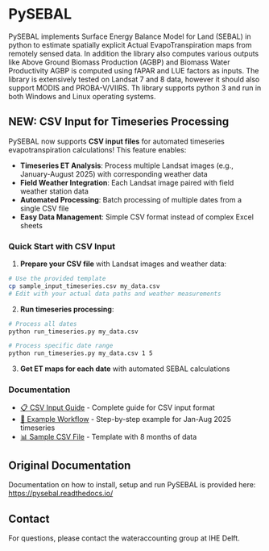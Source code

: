 # PySEBAL

PySEBAL implements Surface Energy Balance Model for Land (SEBAL) in python to estimate spatially explicit Actual EvapoTranspiration maps from remotely sensed data. In addition the library also computes various outputs like Above Ground Biomass Production (AGBP) and Biomass Water Productivity AGBP is computed using fAPAR and LUE factors as inputs. The library is extensively tested on Landsat 7 and 8 data, however it should also support MODIS and PROBA-V/VIIRS. Th library supports python 3 and run in both Windows and Linux operating systems.

## NEW: CSV Input for Timeseries Processing

PySEBAL now supports **CSV input files** for automated timeseries evapotranspiration calculations! This feature enables:

- **Timeseries ET Analysis**: Process multiple Landsat images (e.g., January-August 2025) with corresponding weather data
- **Field Weather Integration**: Each Landsat image paired with field weather station data  
- **Automated Processing**: Batch processing of multiple dates from a single CSV file
- **Easy Data Management**: Simple CSV format instead of complex Excel sheets

### Quick Start with CSV Input

1. **Prepare your CSV file** with Landsat images and weather data:
```bash
# Use the provided template
cp sample_input_timeseries.csv my_data.csv
# Edit with your actual data paths and weather measurements
```

2. **Run timeseries processing**:
```bash
# Process all dates
python run_timeseries.py my_data.csv

# Process specific date range  
python run_timeseries.py my_data.csv 1 5
```

3. **Get ET maps for each date** with automated SEBAL calculations

### Documentation

- [📋 CSV Input Guide](CSV_INPUT_GUIDE.md) - Complete guide for CSV input format
- [🚀 Example Workflow](EXAMPLE_WORKFLOW.md) - Step-by-step example for Jan-Aug 2025 timeseries
- [📊 Sample CSV File](sample_input_timeseries.csv) - Template with 8 months of data

## Original Documentation
Documentation on how to install, setup and run PySEBAL is provided here: https://pysebal.readthedocs.io/

## Contact
For questions, please contact the wateraccounting group at IHE Delft.
